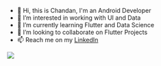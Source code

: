 - 👋 Hi, this is Chandan, I'm an Android Developer
- 👀 I’m interested in working with UI and Data
- 🌱 I’m currently learning Flutter and Data Science
- 💞️ I’m looking to collaborate on Flutter Projects
- 📫 Reach me on my [LinkedIn](https://www.linkedin.com/in/chandandev/)

<a href="https://linkedin.com/in/chandandev/" target="blank"><img src="https://img.icons8.com/color/35/000000/linkedin.png"/></a>

<!---
ChandanInTech/ChandanInTech is a ✨ special ✨ repository because its `README.md` (this file) appears on your GitHub profile.
You can click the Preview link to take a look at your changes.
--->
